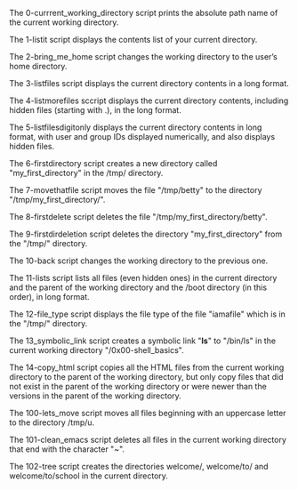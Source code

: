 The 0-currrent_working_directory script prints the absolute path name of the current working directory.

The 1-listit script displays the contents list of your current directory.

The 2-bring_me_home script changes the working directory to the user’s home directory.

The 3-listfiles script displays the current directory contents in a long format.

The 4-listmorefiles sccript displays the current directory contents, including hidden files (starting with .), in the long format.

The 5-listfilesdigitonly displays the current directory contents in long format, with user and group IDs displayed numerically, and also displays hidden files.

The 6-firstdirectory script creates a new directory called "my_first_directory" in the /tmp/ directory.

The 7-movethatfile script moves the file "/tmp/betty" to the directory "/tmp/my_first_directory/".

The 8-firstdelete script deletes the file "/tmp/my_first_directory/betty".

The 9-firstdirdeletion script deletes the directory "my_first_directory" from the "/tmp/" directory.

The 10-back script changes the working directory to the previous one.

The 11-lists script lists all files (even hidden ones) in the current directory and the parent of the working directory and the /boot directory (in this order), in long format.

The 12-file_type script displays the file type of the file "iamafile" which is in the "/tmp/" directory.

The 13_symbolic_link script creates a symbolic link "__ls__" to "/bin/ls" in the current working directory "/0x00-shell_basics".

The 14-copy_html script copies all the HTML files from the current working directory to the parent of the working directory, but only copy files that did not exist in the parent of the working directory or were newer than the versions in the parent of the working directory.

The 100-lets_move script moves all files beginning with an uppercase letter to the directory /tmp/u.

The 101-clean_emacs script deletes all files in the current working directory that end with the character "~".

The 102-tree script creates the directories welcome/, welcome/to/ and welcome/to/school in the current directory.
